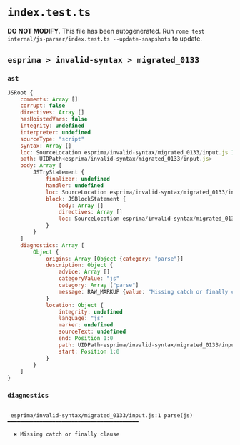 # `index.test.ts`

**DO NOT MODIFY**. This file has been autogenerated. Run `rome test internal/js-parser/index.test.ts --update-snapshots` to update.

## `esprima > invalid-syntax > migrated_0133`

### `ast`

```javascript
JSRoot {
	comments: Array []
	corrupt: false
	directives: Array []
	hasHoistedVars: false
	integrity: undefined
	interpreter: undefined
	sourceType: "script"
	syntax: Array []
	loc: SourceLocation esprima/invalid-syntax/migrated_0133/input.js 1:0-2:0
	path: UIDPath<esprima/invalid-syntax/migrated_0133/input.js>
	body: Array [
		JSTryStatement {
			finalizer: undefined
			handler: undefined
			loc: SourceLocation esprima/invalid-syntax/migrated_0133/input.js 1:0-1:7
			block: JSBlockStatement {
				body: Array []
				directives: Array []
				loc: SourceLocation esprima/invalid-syntax/migrated_0133/input.js 1:4-1:7
			}
		}
	]
	diagnostics: Array [
		Object {
			origins: Array [Object {category: "parse"}]
			description: Object {
				advice: Array []
				categoryValue: "js"
				category: Array ["parse"]
				message: RAW_MARKUP {value: "Missing catch or finally clause"}
			}
			location: Object {
				integrity: undefined
				language: "js"
				marker: undefined
				sourceText: undefined
				end: Position 1:0
				path: UIDPath<esprima/invalid-syntax/migrated_0133/input.js>
				start: Position 1:0
			}
		}
	]
}
```

### `diagnostics`

```

 esprima/invalid-syntax/migrated_0133/input.js:1 parse(js) ━━━━━━━━━━━━━━━━━━━━━━━━━━━━━━━━━━━━━━━━━

  ✖ Missing catch or finally clause


```

